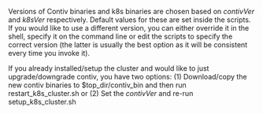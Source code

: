 Versions of Contiv binaries and k8s binaries are chosen based on *contivVer* and *k8sVer* respectively. Default values for these are set inside the scripts. If you would like to use a different version, you can either override it in the shell, specify it on the command line or edit the scripts to specify the correct version (the latter is usually the best option as it will be consistent every time you invoke it).

If you already installed/setup the cluster and would like to just upgrade/downgrade contiv, you have two options: (1) Download/copy the new contiv binaries to $top_dir/contiv_bin and then run restart_k8s_cluster.sh or (2) Set the *contivVer* and re-run setup_k8s_cluster.sh
